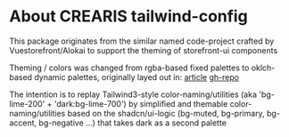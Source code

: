 # About CREARIS tailwind-config

This package originates from the similar named code-project crafted by Vuestorefront/Alokai to support the theming of storefront-ui components

Theming / colors was changed from rgba-based fixed palettes to oklch-based dynamic palettes, originally layed out in: 
[article](https://evilmartians.com/chronicles/better-dynamic-themes-in-tailwind-with-oklch-color-magic)
[gh-repo](https://github.com/dkzlv/tw-dynamic-themes)

The intention is to replay Tailwind3-style color-naming/utilities (aka 'bg-lime-200' + 'dark:bg-lime-700') by simplified and themable color-naming/utilities based on the shadcn/ui-logic (bg-muted, bg-primary, bg-accent, bg-negative ...) that takes dark as a second palette